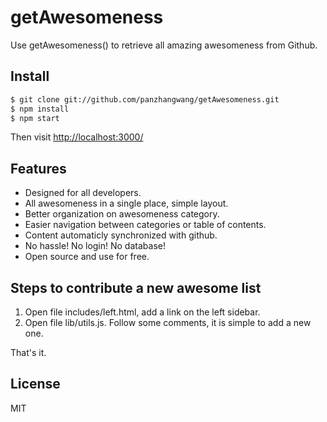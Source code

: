 getAwesomeness
==============

 Use getAwesomeness() to retrieve all amazing awesomeness from Github.

## Install

```sh
$ git clone git://github.com/panzhangwang/getAwesomeness.git
$ npm install
$ npm start
```
Then visit [http://localhost:3000/](http://localhost:3000/)

## Features

- Designed for all developers.
- All awesomeness in a single place, simple layout.
-  Better organization on awesomeness category.
- Easier navigation between categories or table of contents.
- Content automaticly synchronized with github.
- No hassle! No login! No database!
- Open source and use for free.

## Steps to contribute a new awesome list
1. Open file includes/left.html, add a link on the left sidebar.
2. Open file lib/utils.js. Follow some comments, it is simple to add a new one.

That's it. 

## License

MIT
